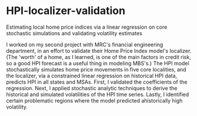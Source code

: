 # HPI-localizer-validation
Estimating local home price indices via a linear regression on core stochastic simulations and validating volatility estimates


I worked on my second project with MRC's financial engineering department, in an effort to validate their Home Price Index model's localizer. (The 'worth' of a home, as I learned, is one of the main factors in credit risk, so a good HPI forecast is a useful thing in modeling MBS's.) The HPI model stochastically simulates home price movements in five core localities, and the localizer, via a constrained linear regression on historical HPI data, predicts HPI in all states and MSAs. First, I validated the coefficients of the regression. Next, I applied stochastic analytic techniques to derive the historical and simulated volatilities of the HPI time series. Lastly, I identified certain problematic regions where the model predicted ahistorically high volatility.
